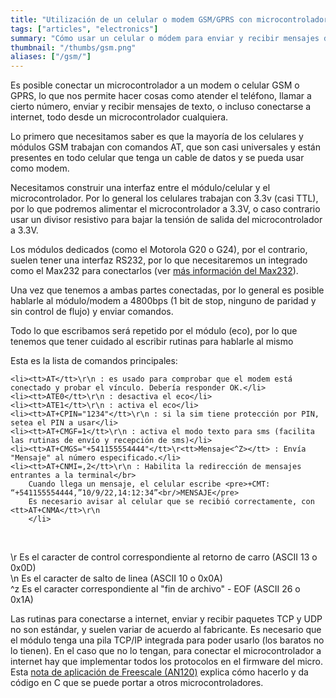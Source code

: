 ```yaml
---
title: "Utilización de un celular o modem GSM/GPRS con microcontroladores"
tags: ["articles", "electronics"]
summary: "Cómo usar un celular o módem para enviar y recibir mensajes de texto y llamadas desde un microcontrolador."
thumbnail: "/thumbs/gsm.png"
aliases: ["/gsm/"]
---
```


<p>Es posible conectar un microcontrolador a un modem o celular GSM o GPRS, lo que nos permite hacer cosas como atender el teléfono, llamar a cierto número, enviar y recibir mensajes de texto, o incluso conectarse a internet, todo desde un microcontrolador cualquiera.
<p>Lo primero que necesitamos saber es que la mayoría de los celulares y módulos GSM trabajan con comandos AT, que son casi universales y están presentes en todo celular que tenga un cable de datos y se pueda usar como modem.
<p>Necesitamos construir una interfaz entre el módulo/celular y el microcontrolador. Por lo general los celulares trabajan con 3.3v (casi TTL), por lo que podremos alimentar el microcontrolador a 3.3V, o caso contrario usar un divisor resistivo para bajar la tensión de salida del microcontrolador a 3.3V.
<p>Los módulos dedicados (como el Motorola G20 o G24), por el contrario, suelen tener una interfaz RS232, por lo que necesitaremos un integrado como el Max232 para conectarlos (ver <a href="/rs232ttl">más información del Max232</a>).
<p>Una vez que tenemos a ambas partes conectadas, por lo general es posible hablarle al módulo/modem a 4800bps (1 bit de stop, ninguno de paridad y sin control de flujo) y enviar comandos. 
<p>Todo lo que escribamos será repetido por el módulo (eco), por lo que tenemos que tener cuidado al escribir rutinas para hablarle al mismo
<p>Esta es la lista de comandos principales:

	<li><tt>AT</tt>\r\n : es usado para comprobar que el modem está conectado y probar el vínculo. Debería responder OK.</li>
	<li><tt>ATE0</tt>\r\n : desactiva el eco</li>
	<li><tt>ATE1</tt>\r\n : activa el eco</li>
	<li><tt>AT+CPIN="1234"</tt>\r\n : si la sim tiene protección por PIN, setea el PIN a usar</li>
	<li><tt>AT+CMGF=1</tt>\r\n : activa el modo texto para sms (facilita las rutinas de envío y recepción de sms)</li>
	<li><tt>AT+CMGS="+541155554444"</tt>\r<tt>Mensaje<^Z></tt> : Envía "Mensaje" al número especificado.</li>
	<li><tt>AT+CNMI=,2</tt>\r\n : Habilita la redirección de mensajes entrantes a la terminal</br>
		Cuando llega un mensaje, el celular escribe <pre>+CMT: “+541155554444,”10/9/22,14:12:34”<br/>MENSAJE</pre>
		Es necesario avisar al celular que se recibió correctamente, con <tt>AT+CNMA</tt>\r\n
		</li>
<br/>
<p>\r Es el caracter de control correspondiente al retorno de carro (ASCII 13 o 0x0D)<br/> \n Es el caracter de salto de linea (ASCII 10 o 0x0A)<br/> ^z Es el caracter correspondiente al "fin de archivo" - EOF (ASCII 26 o 0x1A)
<p>Las rutinas para conectarse a internet, enviar y recibir paquetes TCP y UDP no son estándar, y suelen variar de acuerdo al fabricante. Es necesario que el módulo tenga una pila TCP/IP integrada para poder usarlo (los baratos no lo tienen). En el caso que no lo tengan, para conectar el microcontrolador a internet hay que implementar todos los protocolos en el firmware del micro. Esta <a href="http://cache.freescale.com/files/microcontrollers/doc/app_note/AN2120.pdf">nota de aplicación de Freescale (AN120)</a> explica cómo hacerlo y da código en C que se puede portar a otros microcontroladores.
